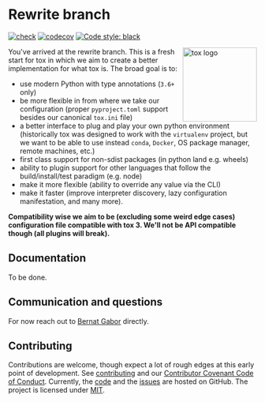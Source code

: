 # Rewrite branch

[![check](https://github.com/tox-dev/tox/workflows/check/badge.svg)](https://github.com/tox-dev/tox/actions?query=workflow%3Acheck)
[![codecov](https://codecov.io/gh/tox-dev/tox/branch/rewrite/graph/badge.svg)](https://codecov.io/gh/tox-dev/tox/branch/rewrite)
[![Code style:
black](https://img.shields.io/badge/code%20style-black-000000.svg)](https://github.com/psf/black)

<a href="https://tox.readthedocs.io">
    <img src="https://raw.githubusercontent.com/tox-dev/tox/master/docs/_static/img/tox.png"
         alt="tox logo"
         height="150px"
         align="right">
</a>

You've arrived at the rewrite branch. This is a fresh start for tox in which we aim to create a better implementation
for what tox is. The broad goal is to:

- use modern Python with type annotations (`3.6+` only)
- be more flexible in from where we take our configuration (proper `pyproject.toml` support besides our canonical
  `tox.ini` file)
- a better interface to plug and play your own python environment (historically tox was designed to work with the
  `virtualenv` project, but we want to be able to use instead `conda`, `Docker`, OS package manager, remote machines,
  etc.)
- first class support for non-sdist packages (in python land e.g. wheels)
- ability to plugin support for other languages that follow the build/install/test paradigm (e.g. node)
- make it more flexible (ability to override any value via the CLI)
- make it faster (improve interpreter discovery, lazy configuration manifestation, and many more).

**Compatibility wise we aim to be (excluding some weird edge cases) configuration file compatible with tox 3. We'll not
be API compatible though (all plugins will break).**

## Documentation

To be done.

## Communication and questions

For now reach out to [Bernat Gabor](https://github.com/gaborbernat/) directly.

## Contributing

Contributions are welcome, though expect a lot of rough edges at this early point of development. See
[contributing](https://github.com/tox-dev/tox/blob/master/CONTRIBUTING.rst) and our
[Contributor Covenant Code of Conduct](https://github.com/tox-dev/tox/blob/master/CODE_OF_CONDUCT.md). Currently, the
[code](https://github.com/tox-dev/tox) and the [issues](https://github.com/tox-dev/tox/issues) are hosted on GitHub. The
project is licensed under [MIT](https://github.com/tox-dev/tox/blob/master/LICENSE).
